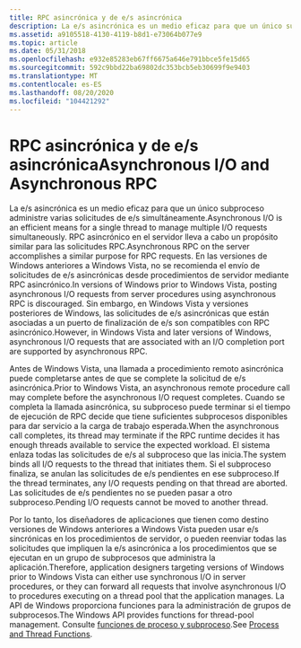 ```yaml
---
title: RPC asincrónica y de e/s asincrónica
description: La e/s asincrónica es un medio eficaz para que un único subproceso administre varias solicitudes de e/s simultáneamente.
ms.assetid: a9105518-4130-4119-b8d1-e73064b077e9
ms.topic: article
ms.date: 05/31/2018
ms.openlocfilehash: e932e85283eb67ff6675a646e791bbce5fe15d65
ms.sourcegitcommit: 592c9bbd22ba69802dc353bcb5eb30699f9e9403
ms.translationtype: MT
ms.contentlocale: es-ES
ms.lasthandoff: 08/20/2020
ms.locfileid: "104421292"
---
```

# <a name="asynchronous-io-and-asynchronous-rpc"></a><span data-ttu-id="e41bd-103">RPC asincrónica y de e/s asincrónica</span><span class="sxs-lookup"><span data-stu-id="e41bd-103">Asynchronous I/O and Asynchronous RPC</span></span>

<span data-ttu-id="e41bd-104">La e/s asincrónica es un medio eficaz para que un único subproceso administre varias solicitudes de e/s simultáneamente.</span><span class="sxs-lookup"><span data-stu-id="e41bd-104">Asynchronous I/O is an efficient means for a single thread to manage multiple I/O requests simultaneously.</span></span> <span data-ttu-id="e41bd-105">RPC asincrónico en el servidor lleva a cabo un propósito similar para las solicitudes RPC.</span><span class="sxs-lookup"><span data-stu-id="e41bd-105">Asynchronous RPC on the server accomplishes a similar purpose for RPC requests.</span></span> <span data-ttu-id="e41bd-106">En las versiones de Windows anteriores a Windows Vista, no se recomienda el envío de solicitudes de e/s asincrónicas desde procedimientos de servidor mediante RPC asincrónico.</span><span class="sxs-lookup"><span data-stu-id="e41bd-106">In versions of Windows prior to Windows Vista, posting asynchronous I/O requests from server procedures using asynchronous RPC is discouraged.</span></span> <span data-ttu-id="e41bd-107">Sin embargo, en Windows Vista y versiones posteriores de Windows, las solicitudes de e/s asincrónicas que están asociadas a un puerto de finalización de e/s son compatibles con RPC asincrónico.</span><span class="sxs-lookup"><span data-stu-id="e41bd-107">However, in Windows Vista and later versions of Windows, asynchronous I/O requests that are associated with an I/O completion port are supported by asynchronous RPC.</span></span>

<span data-ttu-id="e41bd-108">Antes de Windows Vista, una llamada a procedimiento remoto asincrónica puede completarse antes de que se complete la solicitud de e/s asincrónica.</span><span class="sxs-lookup"><span data-stu-id="e41bd-108">Prior to Windows Vista, an asynchronous remote procedure call may complete before the asynchronous I/O request completes.</span></span> <span data-ttu-id="e41bd-109">Cuando se completa la llamada asincrónica, su subproceso puede terminar si el tiempo de ejecución de RPC decide que tiene suficientes subprocesos disponibles para dar servicio a la carga de trabajo esperada.</span><span class="sxs-lookup"><span data-stu-id="e41bd-109">When the asynchronous call completes, its thread may terminate if the RPC runtime decides it has enough threads available to service the expected workload.</span></span> <span data-ttu-id="e41bd-110">El sistema enlaza todas las solicitudes de e/s al subproceso que las inicia.</span><span class="sxs-lookup"><span data-stu-id="e41bd-110">The system binds all I/O requests to the thread that initiates them.</span></span> <span data-ttu-id="e41bd-111">Si el subproceso finaliza, se anulan las solicitudes de e/s pendientes en ese subproceso.</span><span class="sxs-lookup"><span data-stu-id="e41bd-111">If the thread terminates, any I/O requests pending on that thread are aborted.</span></span> <span data-ttu-id="e41bd-112">Las solicitudes de e/s pendientes no se pueden pasar a otro subproceso.</span><span class="sxs-lookup"><span data-stu-id="e41bd-112">Pending I/O requests cannot be moved to another thread.</span></span>

<span data-ttu-id="e41bd-113">Por lo tanto, los diseñadores de aplicaciones que tienen como destino versiones de Windows anteriores a Windows Vista pueden usar e/s sincrónicas en los procedimientos de servidor, o pueden reenviar todas las solicitudes que impliquen la e/s asincrónica a los procedimientos que se ejecutan en un grupo de subprocesos que administra la aplicación.</span><span class="sxs-lookup"><span data-stu-id="e41bd-113">Therefore, application designers targeting versions of Windows prior to Windows Vista can either use synchronous I/O in server procedures, or they can forward all requests that involve asynchronous I/O to procedures executing on a thread pool that the application manages.</span></span> <span data-ttu-id="e41bd-114">La API de Windows proporciona funciones para la administración de grupos de subprocesos.</span><span class="sxs-lookup"><span data-stu-id="e41bd-114">The Windows API provides functions for thread-pool management.</span></span> <span data-ttu-id="e41bd-115">Consulte [funciones de proceso y subproceso](/windows/desktop/ProcThread/process-and-thread-functions).</span><span class="sxs-lookup"><span data-stu-id="e41bd-115">See [Process and Thread Functions](/windows/desktop/ProcThread/process-and-thread-functions).</span></span>

 

 
